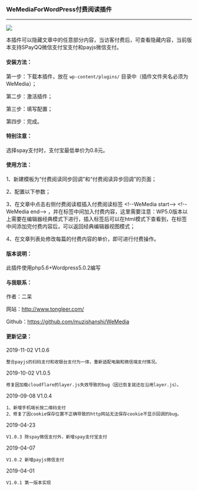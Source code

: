 ### WeMediaForWordPress付费阅读插件
---

<img src="https://ws3.sinaimg.cn/large/ecabade5ly1ftmeqo9d9pj20kk0583yj.jpg" />

本插件可以隐藏文章中的任意部分内容，当访客付费后，可查看隐藏内容，当前版本支持SPayQQ微信支付宝支付和payjs微信支付。

#### 安装方法：
第一步：下载本插件，放在 `wp-content/plugins/` 目录中（插件文件夹名必须为WeMedia）；

第二步：激活插件；

第三步：填写配置；

第四步：完成。
#### 特别注意：
选择spay支付时，支付宝最低单价为0.8元。

#### 使用方法：
1、新建模板为“付费阅读同步回调”和“付费阅读异步回调”的页面；

2、配置以下参数；

3、在文章中点击右侧付费阅读框插入付费阅读标签 &lt;!--WeMedia start--> &lt;!--WeMedia end--> ，并在标签中间加入付费内容，这里需要注意：WP5.0版本以上需要在编辑器经典模式下进行，插入标签后可以在html模式下查看到，在标签中间添加完付费内容后，可以返回经典编辑器视图模式；

4、在文章列表处修改每篇的付费内容的单价，即可进行付费操作。

#### 版本说明：
此插件使用php5.6+Wordpress5.0.2编写

#### 与我联系：
作者：二呆

网站：http://www.tongleer.com/

Github：https://github.com/muzishanshi/WeMedia

#### 更新记录：
2019-11-02 V1.0.6

	整合payjs的扫码支付和收银台支付为一体，重新适配电脑和微信端支付情况。

2019-10-02 V1.0.5

	修复因加载cloudflare的layer.js失效导致的bug（因已恢复就还在沿用layer.js）。

2019-09-08 V1.0.4
	
	1、新增手机端长按二维码支付
	2、修复了因cookie保存位置不正确导致的http网站无法保存cookie不显示回调的bug。
	
2019-04-23
	
	V1.0.3 除spay微信支付外，新增spay支付宝支付
	
2019-04-07
	
	V1.0.2 新增payjs微信支付
	
2019-04-01
	
	V1.0.1 第一版本实现